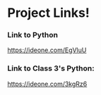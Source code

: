 # Project Links!

### Link to Python
https://ideone.com/EgVluU


### Link to Class 3's Python:
https://ideone.com/3kgRz6
